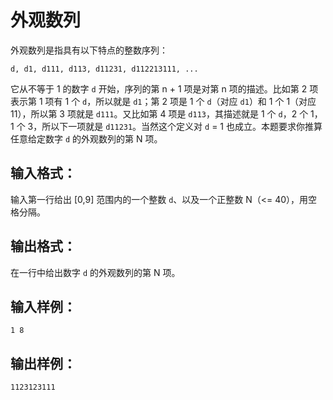 # 外观数列
外观数列是指具有以下特点的整数序列：

    d, d1, d111, d113, d11231, d112213111, ...
它从不等于 1 的数字 `d` 开始，序列的第 n + 1 项是对第 n 项的描述。比如第 2 项表示第 1 项有 1 个 `d`，所以就是 `d1`；第 2 项是 1 个 `d`（对应 `d1`）和 1 个 1（对应 11），所以第 3 项就是 `d111`。又比如第 4 项是 `d113`，其描述就是 1 个 `d`，2 个 1，1 个 3，所以下一项就是 `d11231`。当然这个定义对 `d` = 1 也成立。本题要求你推算任意给定数字 `d` 的外观数列的第 N 项。

## 输入格式：
输入第一行给出 [0,9] 范围内的一个整数 `d`、以及一个正整数 N（<= 40），用空格分隔。

## 输出格式：
在一行中给出数字 `d` 的外观数列的第 N 项。

## 输入样例：
    1 8
## 输出样例：
    1123123111